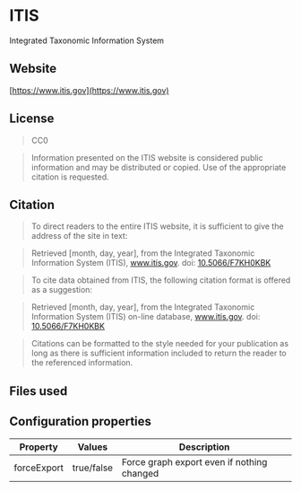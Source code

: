 # ITIS

Integrated Taxonomic Information System

## Website

[https://www.itis.gov](https://www.itis.gov)

## License

> CC0

> Information presented on the ITIS website is considered public information and may be distributed or copied. Use of the appropriate citation is requested.

## Citation

> To direct readers to the entire ITIS website, it is sufficient to give the address of the site in text:

> Retrieved [month, day, year], from the Integrated Taxonomic Information System (ITIS), www.itis.gov. doi: [10.5066/F7KH0KBK](https://doi.org/10.5066/F7KH0KBK)

> To cite data obtained from ITIS, the following citation format is offered as a suggestion:

> Retrieved [month, day, year], from the Integrated Taxonomic Information System (ITIS) on-line database, www.itis.gov. doi: [10.5066/F7KH0KBK](https://doi.org/10.5066/F7KH0KBK)

> Citations can be formatted to the style needed for your publication as long as there is sufficient information included to return the reader to the referenced information.

## Files used



## Configuration properties

| Property    | Values     | Description                                |
|-------------|------------|--------------------------------------------|
| forceExport | true/false | Force graph export even if nothing changed |
